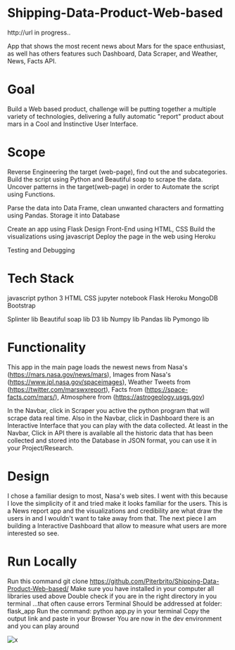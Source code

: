 # Shipping-Data-Product-Web-based

http://url in progress..

App that shows the most recent news about Mars for the space enthusiast, as well has others features such Dashboard, Data Scraper, and Weather, News, Facts API. 

# Goal

Build a Web based product, challenge will be putting together a multiple variety of technologies, delivering a fully automatic "report" product about mars in a Cool and Instinctive User Interface.    


# Scope 
  
  Reverse Engineering the target (web-page), find out the <tags> and subcategories.
  Build the script using Python and Beautiful soap to scrape the data.
  Uncover patterns in the target(web-page) in order to Automate the script using Functions.
  
  Parse the data into Data Frame, clean unwanted characters and formatting using Pandas.
  Storage it into Database
  
  Create an app using Flask 
  Design Front-End using HTML, CSS 
  Build the visualizations using javascript
  Deploy the page in the web using Heroku
  
  Testing and Debugging

# Tech Stack
  
  javascript
  python 3
  HTML
  CSS
  jupyter notebook
  Flask
  Heroku
  MongoDB
  Bootstrap 

  Splinter lib
  Beautiful soap lib
  D3 lib
  Numpy lib
  Pandas lib
  Pymongo lib


# Functionality

This app in the main page loads the newest news  from Nasa's (https://mars.nasa.gov/news/mars), 
Images from Nasa's (https://www.jpl.nasa.gov/spaceimages), 
Weather Tweets from (https://twitter.com/marswxreport),
Facts from (https://space-facts.com/mars/),
Atmosphere from (https://astrogeology.usgs.gov)

  In the Navbar, click in Scraper you active the python program that will scrape data real time.
  Also in the Navbar, click in Dashboard there is an Interactive Interface that you can play with the data collected.
  At least in the Navbar, Click in API there is available all the historic data that has been collected and stored into the Database in JSON format, you can use it in your Project/Research.


# Design

I chose a familiar design to most, Nasa's web sites. I went with this because I love the simplicity of it and tried make it looks familiar for the users. This is a News report app and the visualizations and credibility are what draw the users in and I wouldn't want to take away from that. The next piece I am building a Interactive Dashboard that allow to measure what users are more interested so see.

# Run Locally
Run this command git clone https://github.com/Piterbrito/Shipping-Data-Product-Web-based/
Make sure you have installed in your computer all libraries used above 
Double check if you are in the right directory in you terminal ...that often cause errors
Terminal Should be addressed at folder: flask_app
Run the command: python app.py in your terminal
Copy the output link and paste in your Browser
You are now in the dev environment and you can play around



![x]('flask_app/static/img/home.png')
